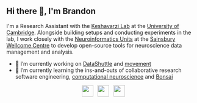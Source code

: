 ## Hi there 👋, I'm Brandon

I'm a Research Assistant with the [Keshavarzi Lab](https://www.keshavarzilab.com/) at the [University of Cambridge](https://www.cam.ac.uk/). Alongside building setups and conducting experiments in the lab, I work closely with the [Neuroinformatics Units](https://neuroinformatics.dev/#) at the [Sainsbury Wellcome Centre](https://www.sainsburywellcome.org/web/) to develop open-source tools for neuroscience data management and analysis.

- 🔭 I’m currently working on [DataShuttle](https://github.com/neuroinformatics-unit/datashuttle) and [movement](https://github.com/neuroinformatics-unit/movement)
- 🌱 I’m currently learning the ins-and-outs of collaborative research software engineering, [computational neuroscience](http://teaching.eng.cam.ac.uk/content/engineering-tripos-part-iib-4g3-computational-neuroscience-2023-24) and [Bonsai](https://bonsai-rx.org/)


<p align='center'
  <a href="https://twitter.com/brandon_peri"><img height="1" src="https://user-images.githubusercontent.com/13147259/110203215-bac16d00-7e64-11eb-83bf-84346d332222.png?raw=true"></a>
    <a href="https://twitter.com/brandon_peri"><img height="30" src="https://user-images.githubusercontent.com/13147259/110203215-bac16d00-7e64-11eb-83bf-84346d332222.png?raw=true"></a>&nbsp;&nbsp;
  <a href="https://scholar.google.com/citations?user=2b4povgAAAAJ"><img height="30" src="https://user-images.githubusercontent.com/13147259/110203045-d4ae8000-7e63-11eb-9822-5e4d2a7b552c.png?raw=true"></a>&nbsp;&nbsp;
<a href="https://www.linkedin.com/in/brandon-peri-aab11a153/"><img height="30" src="https://user-images.githubusercontent.com/13147259/110203105-1e976600-7e64-11eb-9f3c-04f899f94369.png?raw=true"></a>
</p>
